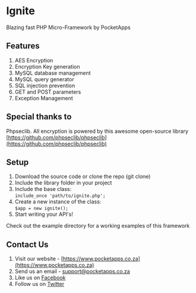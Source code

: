 # Ignite
Blazing fast PHP Micro-Framework by PocketApps

## Features
1. AES Encryption
2. Encryption Key generation
3. MySQL database management
4. MySQL query generator
5. SQL injection prevention
6. GET and POST parameters
7. Exception Management

## Special thanks to
Phpseclib. All encryption is powered by this awesome open-source library  
[https://github.com/phpseclib/phpseclib](https://github.com/phpseclib/phpseclib)

## Setup
1. Download the source code or clone the repo (git clone)
2. Include the library folder in your project
3. Include the base class:  
    `include_once 'path/to/ignite.php';`
4. Create a new instance of the class:  
    `$app = new ignite();`  
5. Start writing your API's!

Check out the example directory for a working examples of this framework

## Contact Us
 1. Visit our website - [https://www.pocketapps.co.za](https://www.pocketapps.co.za)
 2. Send us an email - [support@pocketapps.co.za](mailto:support@pocketapps.co.za)
 2. Like us on [Facebook](http://facebook.com/PocketAppsSoftware)
 3. Follow us on [Twitter](https://twitter.com/MyPocketApps)
